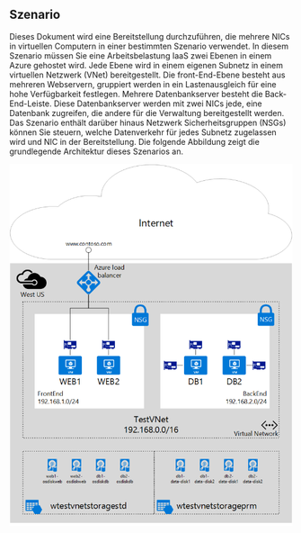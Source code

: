 ## <a name="scenario"></a>Szenario

Dieses Dokument wird eine Bereitstellung durchzuführen, die mehrere NICs in virtuellen Computern in einer bestimmten Szenario verwendet. In diesem Szenario müssen Sie eine Arbeitsbelastung IaaS zwei Ebenen in einem Azure gehostet wird. Jede Ebene wird in einem eigenen Subnetz in einem virtuellen Netzwerk (VNet) bereitgestellt. Die front-End-Ebene besteht aus mehreren Webservern, gruppiert werden in ein Lastenausgleich für eine hohe Verfügbarkeit festlegen. Mehrere Datenbankserver besteht die Back-End-Leiste. Diese Datenbankserver werden mit zwei NICs jede, eine Datenbank zugreifen, die andere für die Verwaltung bereitgestellt werden. Das Szenario enthält darüber hinaus Netzwerk Sicherheitsgruppen (NSGs) können Sie steuern, welche Datenverkehr für jedes Subnetz zugelassen wird und NIC in der Bereitstellung. Die folgende Abbildung zeigt die grundlegende Architektur dieses Szenarios an.  

![MultiNIC Szenario](./media/virtual-network-deploy-multinic-scenario-include/Figure1.png)

